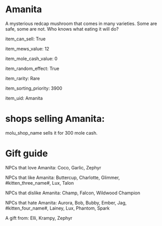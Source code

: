 # Amanita

A mysterious redcap mushroom that comes in many varieties. Some are safe, some are not. Who knows what eating it will do?

item_can_sell: True

item_mews_value: 12

item_mole_cash_value: 0

item_random_effect: True

item_rarity: Rare

item_sorting_priority: 3900

item_uid: Amanita

# shops selling Amanita:

molu_shop_name sells it for 300 mole cash.

# Gift guide

NPCs that love Amanita: Coco, Garlic, Zephyr

NPCs that like Amanita: Buttercup, Charlotte, Glimmer, #kitten_three_name#, Lux, Talon

NPCs that dislike Amanita: Champ, Falcon, Wildwood Champion

NPCs that hate Amanita: Aurora, Bob, Bubby, Ember, Jag, #kitten_four_name#, Lainey, Lux, Phantom, Spark

A gift from: Elli, Krampy, Zephyr